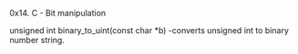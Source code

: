 0x14. C - Bit manipulation

unsigned int binary_to_uint(const char *b) -converts unsigned int to binary number string. 
